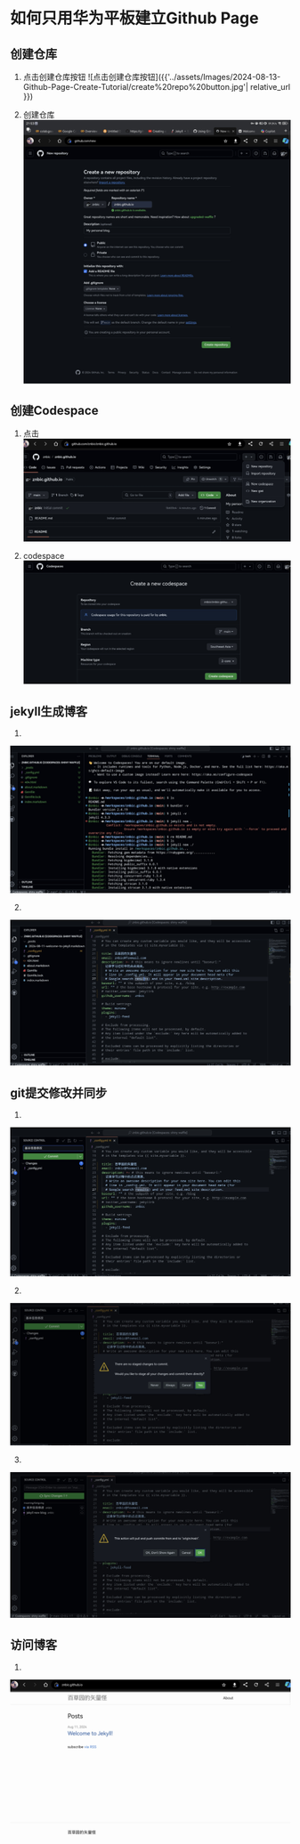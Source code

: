 # 如何只用华为平板建立Github Page


## 创建仓库

1. 点击创建仓库按钮
![点击创建仓库按钮]({{'../assets/Images/2024-08-13-Github-Page-Create-Tutorial/create%20repo%20button.jpg'| relative_url }})

2. 创建仓库
![创建仓库](../assets/Images/2024-08-13-Github-Page-Create-Tutorial/create_repo.jpg)

## 创建Codespace

1. 点击
![点击创建codespace按钮](../assets/Images/2024-08-13-Github-Page-Create-Tutorial/newCodespaceButton.jpg)

2. codespace
![创建codespace](../assets/Images/2024-08-13-Github-Page-Create-Tutorial/createCodeSpace.jpg)

## jekyll生成博客

1. 
![jekyll创建博客](../assets/Images/2024-08-13-Github-Page-Create-Tutorial/createBlog.jpg)

2. 
![个人信息修改](../assets/Images/2024-08-13-Github-Page-Create-Tutorial/cofigProfile.jpg)

## git提交修改并同步

1. 
![git提交Commit](../assets/Images/2024-08-13-Github-Page-Create-Tutorial/gitCommit.jpg)

2. 
![git暂存变更](../assets/Images/2024-08-13-Github-Page-Create-Tutorial/stageChanges.jpg)

3. 
![同步变更到Github](../assets/Images/2024-08-13-Github-Page-Create-Tutorial/syncChanges.jpg)

## 访问博客

1. 
![访问博客](../assets/Images/2024-08-13-Github-Page-Create-Tutorial/visitBlog.jpg)

